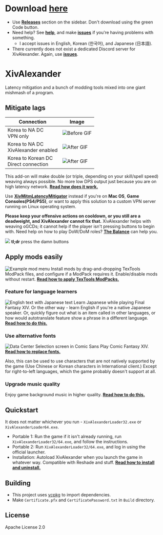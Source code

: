 # Download [here](https://github.com/Soreepeong/XivAlexander/releases)
* Use [**Releases**](https://github.com/Soreepeong/XivAlexander/releases) section on the sidebar. Don't download using the green Code button.
* Need help? See **[help](https://github.com/Soreepeong/XivAlexander/wiki/XivAlexander-Help)**, and make **[issues](https://github.com/Soreepeong/XivAlexander/issues)** if you're having problems with something.
  * I accept issues in English, Korean (한국어), and Japanese (日本語).
* There currently does not exist a dedicated Discord server for XivAlexander. Again, use **[issues](https://github.com/Soreepeong/XivAlexander/issues)**.

# XivAlexander
Latency mitigation and a bunch of modding tools mixed into one giant mishmash of a program.

## Mitigate lags
| Connection | Image |
| --- | --- |
| Korea to NA DC<br />VPN only | ![Before GIF](https://github.com/Soreepeong/XivAlexander/raw/main/Graphics/before.gif) |
| Korea to NA DC<br />XivAlexander enabled | ![After GIF](https://github.com/Soreepeong/XivAlexander/raw/main/Graphics/after.gif) | 
| Korea to Korean DC<br />Direct connection | ![After GIF](https://github.com/Soreepeong/XivAlexander/raw/main/Graphics/ref.gif) | 

This add-on will make double (or triple, depending on your skill/spell speed) weaving always possible.
No more low DPS output just because you are on high latency network. **[Read how does it work.](https://github.com/Soreepeong/XivAlexander/wiki/Interface:-Main-Menu)**

Use **[XivMitmLatencyMitigator](https://github.com/Soreepeong/XivMitmLatencyMitigator)** instead if you're on
**Mac OS**, **Game Consoles(PS4/PS5)**, or want to apply this solution to a custom VPN server running on Linux operating system.

**Please keep your offensive actions on cooldown, or you still are a deadweight, and XivAlexander cannot fix that.**
XivAlexander helps with weaving oGCDs; it cannot help if the player isn't pressing buttons to begin with.
Need help on how to play DoW/DoM roles? **[The Balance](https://discord.gg/thebalanceffxiv)** can help you.

![](https://media.discordapp.net/stickers/877539849626869780.png?size=80) **tl;dr** press the damn buttons

## Apply mods easily
![Example mod menu](https://user-images.githubusercontent.com/3614868/134066429-67f7d590-6ab3-4f82-a9d9-33321ff3ff53.png)
Install mods by drag-and-dropping TexTools ModPack files, and configure if a ModPack requires it. Enable/disable mods without restart.
**[Read how to apply TexTools ModPacks.](https://github.com/Soreepeong/XivAlexander/wiki/Modding)**

### Feature for language learners
![English text with Japanese text](https://user-images.githubusercontent.com/3614868/133910444-e44f6ac0-649b-4e8e-bcf8-5bb2c597d0ad.png)
Learn Japanese while playing Final Fantasy XIV. Or the other way - learn English if you're a native Japanese speaker.
Or, quickly figure out what is an item called in other languages, or how would autotranslate feature show a phrase in a
different language.
**[Read how to do this.](https://github.com/Soreepeong/XivAlexander/wiki/EXDF-Transformation-Rules)**

### Use alternative fonts
![Data Center Selection screen in Comic Sans](https://user-images.githubusercontent.com/3614868/132991000-e65f4803-c6e2-4318-a412-cdc8343fb615.png)
Play Comic Fantasy XIV.
**[Read how to replace fonts.](https://github.com/Soreepeong/XivAlexander/wiki/Set-up-font-replacement)**

Also, this can be used to use characters that are not natively supported by the game (Use Chinese or Korean characters in International client.)
Except for right-to-left languages, which the game probably doesn't support at all.

### Upgrade music quality
Enjoy game background music in higher quality.
**[Read how to do this.](https://github.com/Soreepeong/XivAlexander/wiki/Upgrade-Music-Quality)**

## Quickstart
It does not matter whichever you run - `XivAlexanderLoader32.exe` or `XivAlexanderLoader64.exe`.

* Portable 1: Run the game if it isn't already running, run `XivAlexanderLoader32/64.exe`, and follow the instructions.
* Portable 2: Run `XivAlexanderLoader32/64.exe`, and log in using the official launcher.
* Installation: Autoload XivAlexander when you launch the game in whatever way. Compatible with Reshade and stuff.
  **[Read how to install and uninstall.](https://github.com/Soreepeong/XivAlexander/wiki/Installation-and-Load-Once)**

## Building
* This project uses [vcpkg](https://github.com/microsoft/vcpkg) to import dependencies.
* Make `Certificate.pfx` and `CertificatePassword.txt` in `Build` directory.

## License
Apache License 2.0
